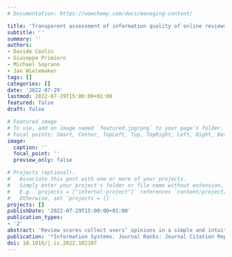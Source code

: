 ```yaml
---
# Documentation: https://wowchemy.com/docs/managing-content/

title: 'Transparent assessment of information quality of online reviews using formal argumentation theory'
subtitle: ''
summary: ''
authors:
- Davide Ceolin
- Giuseppe Primiero
- Michael Soprano 
- Jan Wielemaker
tags: []
categories: []
date: '2022-07-29'
lastmod: 2022-07-29T15:00:00+01:00
featured: false
draft: false

# Featured image
# To use, add an image named `featured.jpg/png` to your page's folder.
# Focal points: Smart, Center, TopLeft, Top, TopRight, Left, Right, BottomLeft, Bottom, BottomRight.
image:
  caption: ''
  focal_point: ''
  preview_only: false

# Projects (optional).
#   Associate this post with one or more of your projects.
#   Simply enter your project's folder or file name without extension.
#   E.g. `projects = ["internal-project"]` references `content/project/deep-learning/index.md`.
#   Otherwise, set `projects = []`.
projects: []
publishDate: '2022-07-29T15:00:00+01:00'
publication_types:
- '2'
abstract: 'Review scores collect users’ opinions in a simple and intuitive manner. However, review scores are also easily manipulable, hence they are often accompanied by explanations. A substantial amount of research has been devoted to ascertaining the quality of reviews, to identify the most useful and authentic scores through explanation analysis. In this paper, we advance the state of the art in review quality analysis. We introduce a rating system to identify review arguments and to define an appropriate weighted semantics through formal argumentation theory. We introduce an algorithm to construct a corresponding graph, based on a selection of weighted arguments, their semantic distance, and the supported ratings. We also provide an algorithm to identify the model of such an argumentation graph, maximizing the overall weight of the admitted nodes and edges. We evaluate these contributions on the Amazon review dataset by McAuley et al. (2015), by comparing the results of our argumentation assessment with the upvotes received by the reviews. Also, we deepen the evaluation by crowdsourcing a multidimensional assessment of reviews and comparing it to the argumentation assessment. Lastly, we perform a user study to evaluate the explainability of our method, i.e., to test whether the automated method we use to assess reviews is understandable by humans. Our method achieves two goals: (1) it identifies reviews that are considered useful, comprehensible, and complete by online users, and does so in an unsupervised manner, and (2) it provides an explanation of quality assessments.'
publication: '*Information Systems. Journal Ranks: Journal Citation Reports (JCR) Q2 (2021), Scimago (SJR) Q1 (2021).*'
doi: 10.1016/j.is.2022.102107
---
```

